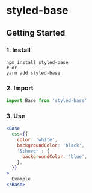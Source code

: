 # styled-base

## Getting Started 

### 1. Install

```shell
npm install styled-base
# or
yarn add styled-base
```

### 2. Import

```js
import Base from 'styled-base'
```

### 3. Use

```jsx
<Base 
  css={{ 
    color: 'white',
    backgroundColor: 'black',
    '&:hover': {
      backgroundColor: 'blue',
    },
  }}
>
  Example
</Base>
```
